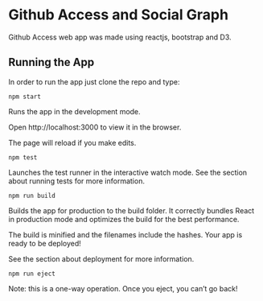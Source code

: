 # Github Access and Social Graph

Github Access web app was made using reactjs, bootstrap and D3.




## Running the App
In order to run the app just clone the repo and type:
```
npm start
```
Runs the app in the development mode.

Open http://localhost:3000 to view it in the browser.

The page will reload if you make edits.

>
```
npm test
```
Launches the test runner in the interactive watch mode.
See the section about running tests for more information.

>
```
npm run build
```
Builds the app for production to the build folder.
It correctly bundles React in production mode and optimizes the build for the best performance.

The build is minified and the filenames include the hashes.
Your app is ready to be deployed!

See the section about deployment for more information.

>
```
npm run eject
```
Note: this is a one-way operation. Once you eject, you can’t go back!




